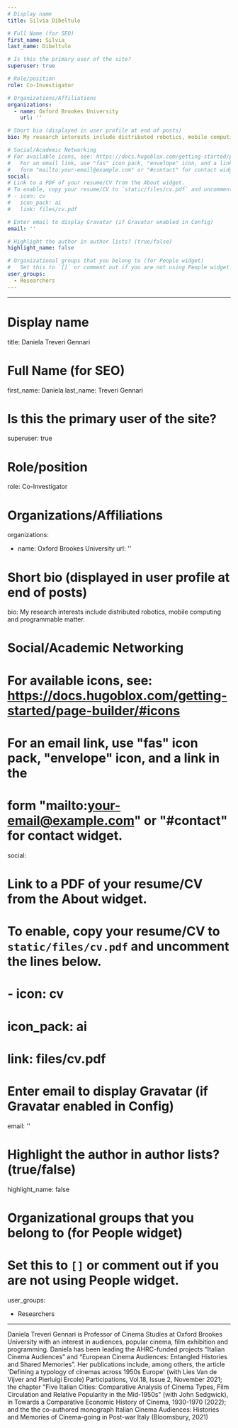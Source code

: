 ```yaml
---
# Display name
title: Silvia Dibeltulo

# Full Name (for SEO)
first_name: Silvia
last_name: Dibeltulo

# Is this the primary user of the site?
superuser: true

# Role/position
role: Co-Investigator

# Organizations/Affiliations
organizations:
  - name: Oxford Brookes University
    url: ''

# Short bio (displayed in user profile at end of posts)
bio: My research interests include distributed robotics, mobile computing and programmable matter.

# Social/Academic Networking
# For available icons, see: https://docs.hugoblox.com/getting-started/page-builder/#icons
#   For an email link, use "fas" icon pack, "envelope" icon, and a link in the
#   form "mailto:your-email@example.com" or "#contact" for contact widget.
social:
# Link to a PDF of your resume/CV from the About widget.
# To enable, copy your resume/CV to `static/files/cv.pdf` and uncomment the lines below.
# - icon: cv
#   icon_pack: ai
#   link: files/cv.pdf

# Enter email to display Gravatar (if Gravatar enabled in Config)
email: ''

# Highlight the author in author lists? (true/false)
highlight_name: false

# Organizational groups that you belong to (for People widget)
#   Set this to `[]` or comment out if you are not using People widget.
user_groups:
  - Researchers
---
```


---
# Display name
title: Daniela Treveri Gennari

# Full Name (for SEO)
first_name: Daniela 
last_name: Treveri Gennari

# Is this the primary user of the site?
superuser: true

# Role/position
role: Co-Investigator

# Organizations/Affiliations
organizations:
  - name: Oxford Brookes University
    url: ''

# Short bio (displayed in user profile at end of posts)
bio: My research interests include distributed robotics, mobile computing and programmable matter.

# Social/Academic Networking
# For available icons, see: https://docs.hugoblox.com/getting-started/page-builder/#icons
#   For an email link, use "fas" icon pack, "envelope" icon, and a link in the
#   form "mailto:your-email@example.com" or "#contact" for contact widget.
social:
# Link to a PDF of your resume/CV from the About widget.
# To enable, copy your resume/CV to `static/files/cv.pdf` and uncomment the lines below.
# - icon: cv
#   icon_pack: ai
#   link: files/cv.pdf

# Enter email to display Gravatar (if Gravatar enabled in Config)
email: ''

# Highlight the author in author lists? (true/false)
highlight_name: false

# Organizational groups that you belong to (for People widget)
#   Set this to `[]` or comment out if you are not using People widget.
user_groups:
  - Researchers
---

Daniela Treveri Gennari is Professor of Cinema Studies at Oxford Brookes University with an interest in audiences, popular cinema, film exhibition and programming. Daniela has been leading the AHRC-funded projects “Italian Cinema Audiences” and “European Cinema Audiences: Entangled Histories and Shared Memories”. Her publications include, among others, the article 'Defining a typology of cinemas across 1950s Europe' (with Lies Van de Vijver and Pierluigi Ercole) Participations, Vol.18, Issue 2, November 2021; the chapter "Five Italian Cities: Comparative Analysis of Cinema Types, Film Circulation and Relative Popularity in the Mid-1950s" (with John Sedgwick), in Towards a Comparative Economic History of Cinema, 1930-1970 (2022); and the the co-authored monograph Italian Cinema Audiences: Histories and Memories of Cinema-going in Post-war Italy (Bloomsbury, 2021)

